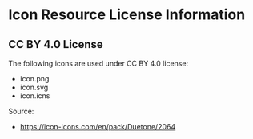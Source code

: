 # Icon Resource License Information

## CC BY 4.0 License

The following icons are used under CC BY 4.0 license:

- icon.png
- icon.svg
- icon.icns

Source:
 
- https://icon-icons.com/en/pack/Duetone/2064

